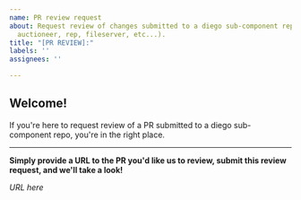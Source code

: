 ```yaml
---
name: PR review request
about: Request review of changes submitted to a diego sub-component repo (e.g. bbs,
  auctioneer, rep, fileserver, etc...).
title: "[PR REVIEW]:"
labels: ''
assignees: ''

---
```


## Welcome!

If you're here to request review of a PR submitted to a diego sub-component repo, you're in the right place.
****************************************************************************************

**Simply provide a URL to the PR you'd like us to review, submit this review request, and we'll take a look!**

*URL here*
